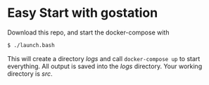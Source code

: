 # Easy Start with gostation

Download this repo, and start the docker-compose with

```bash
$ ./launch.bash
```

This will create a directory *logs* and call `docker-compose up` to start everything. All output is saved into the *logs* directory.
Your working directory is *src*.
